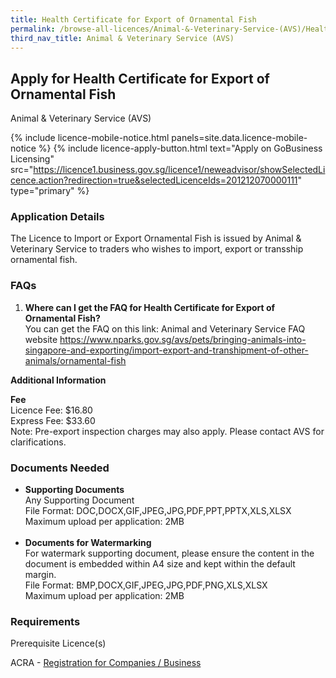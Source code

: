 ```yaml
---
title: Health Certificate for Export of Ornamental Fish
permalink: /browse-all-licences/Animal-&-Veterinary-Service-(AVS)/Health-Certificate-for-Export-of-Ornamental-Fish
third_nav_title: Animal & Veterinary Service (AVS)
---
```


## Apply for Health Certificate for Export of Ornamental Fish

Animal & Veterinary Service (AVS)

{% include licence-mobile-notice.html panels=site.data.licence-mobile-notice %}
{% include licence-apply-button.html text="Apply on GoBusiness Licensing" src="https://licence1.business.gov.sg/licence1/neweadvisor/showSelectedLicence.action?redirection=true&selectedLicenceIds=201212070000111" type="primary" %}

<H3>Application Details</H3>

<p>The Licence to Import or Export Ornamental Fish is issued by Animal & Veterinary Service to traders who wishes to import, export or transship ornamental fish.</p>
 <h3>FAQs</h3>
 <ol>
 <li><strong>Where can I get the FAQ for Health Certificate for Export of Ornamental Fish?</strong><br />You can get the FAQ on this link: Animal and Veterinary Service FAQ website <a href="https://www.nparks.gov.sg/avs/pets/bringing-animals-into-singapore-and-exporting/import-export-and-transhipment-of-other-animals/ornamental-fish" target="_blank" rel="noopener">https://www.nparks.gov.sg/avs/pets/bringing-animals-into-singapore-and-exporting/import-export-and-transhipment-of-other-animals/ornamental-fish</a></li>
 </ol>

<strong>Additional Information</strong>

<p><strong>Fee<br /></strong>Licence Fee: $16.80<br />Express Fee: $33.60<br />Note: Pre-export inspection charges may also apply. Please contact AVS for clarifications.</p>

<H3>Documents Needed</H3>

<ul>
 <li><strong>Supporting Documents</strong><br />Any Supporting Document<br />File Format: DOC,DOCX,GIF,JPEG,JPG,PDF,PPT,PPTX,XLS,XLSX<br />Maximum upload per application: 2MB<br /><br /></li>
 <li><strong>Documents for Watermarking</strong><br />For watermark supporting document, please ensure the content in the document is embedded within A4 size and kept within the default margin.<br />File Format: BMP,DOCX,GIF,JPEG,JPG,PDF,PNG,XLS,XLSX<br />Maximum upload per application: 2MB</li>
 </ul>

<H3>Requirements</H3>

<p>Prerequisite Licence(s)</p>
 <p>ACRA - <a href="https://www.acra.gov.sg/Home/" target="_blank" rel="noopener">Registration for Companies / Business</a></p>

